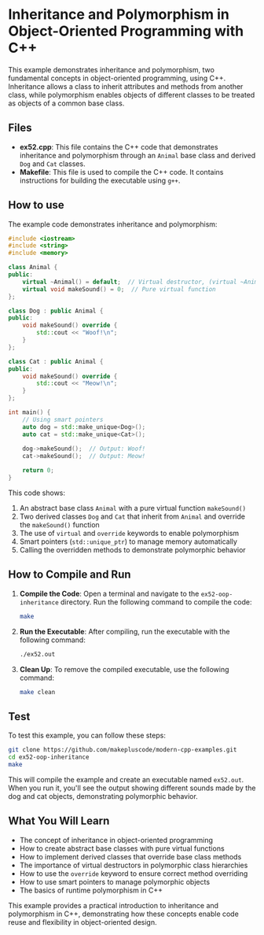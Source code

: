 # Inheritance and Polymorphism in Object-Oriented Programming with C++

This example demonstrates inheritance and polymorphism, two fundamental concepts in object-oriented programming, using C++. Inheritance allows a class to inherit attributes and methods from another class, while polymorphism enables objects of different classes to be treated as objects of a common base class.

## Files

- **ex52.cpp**: This file contains the C++ code that demonstrates inheritance and polymorphism through an `Animal` base class and derived `Dog` and `Cat` classes.
- **Makefile**: This file is used to compile the C++ code. It contains instructions for building the executable using `g++`.

## How to use

The example code demonstrates inheritance and polymorphism:

```cpp
#include <iostream>
#include <string>
#include <memory>

class Animal {
public:
    virtual ~Animal() = default;  // Virtual destructor, (virtual ~Animal() { })
    virtual void makeSound() = 0;  // Pure virtual function
};

class Dog : public Animal {
public:
    void makeSound() override {
        std::cout << "Woof!\n";
    }
};

class Cat : public Animal {
public:
    void makeSound() override {
        std::cout << "Meow!\n";
    }
};

int main() {
    // Using smart pointers
    auto dog = std::make_unique<Dog>();
    auto cat = std::make_unique<Cat>();
    
    dog->makeSound();  // Output: Woof!
    cat->makeSound();  // Output: Meow!

    return 0;
}
```

This code shows:
1. An abstract base class `Animal` with a pure virtual function `makeSound()`
2. Two derived classes `Dog` and `Cat` that inherit from `Animal` and override the `makeSound()` function
3. The use of `virtual` and `override` keywords to enable polymorphism
4. Smart pointers (`std::unique_ptr`) to manage memory automatically
5. Calling the overridden methods to demonstrate polymorphic behavior

## How to Compile and Run

1. **Compile the Code**: Open a terminal and navigate to the `ex52-oop-inheritance` directory. Run the following command to compile the code:
   ```bash
   make
   ```

2. **Run the Executable**: After compiling, run the executable with the following command:
   ```bash
   ./ex52.out
   ```

3. **Clean Up**: To remove the compiled executable, use the following command:
   ```bash
   make clean
   ```

## Test

To test this example, you can follow these steps:

```bash
git clone https://github.com/makepluscode/modern-cpp-examples.git
cd ex52-oop-inheritance
make
```

This will compile the example and create an executable named `ex52.out`. When you run it, you'll see the output showing different sounds made by the dog and cat objects, demonstrating polymorphic behavior.

## What You Will Learn

- The concept of inheritance in object-oriented programming
- How to create abstract base classes with pure virtual functions
- How to implement derived classes that override base class methods
- The importance of virtual destructors in polymorphic class hierarchies
- How to use the `override` keyword to ensure correct method overriding
- How to use smart pointers to manage polymorphic objects
- The basics of runtime polymorphism in C++

This example provides a practical introduction to inheritance and polymorphism in C++, demonstrating how these concepts enable code reuse and flexibility in object-oriented design.